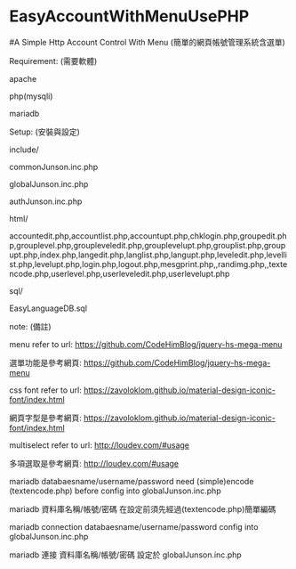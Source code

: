 # EasyAccountWithMenuUsePHP
#A Simple Http Account Control With Menu (簡單的網頁帳號管理系統含選單)

Requirement: (需要軟體)

apache

php(mysqli)

mariadb

Setup: (安裝與設定)

include/

commonJunson.inc.php

globalJunson.inc.php

authJunson.inc.php

html/

accountedit.php,accountlist.php,accountupt.php,chklogin.php,groupedit.php,grouplevel.php,groupleveledit.php,grouplevelupt.php,grouplist.php,groupupt.php,index.php,langedit.php,langlist.php,langupt.php,leveledit.php,levellist.php,levelupt.php,login.php,logout.php,mesgprint.php,,randimg.php,,textencode.php,userlevel.php,userleveledit.php,userlevelupt.php

sql/

EasyLanguageDB.sql

note: (備註)

menu refer to url: https://github.com/CodeHimBlog/jquery-hs-mega-menu

選單功能是參考網頁: https://github.com/CodeHimBlog/jquery-hs-mega-menu

css font refer to url: https://zavoloklom.github.io/material-design-iconic-font/index.html

網頁字型是參考網頁: https://zavoloklom.github.io/material-design-iconic-font/index.html

multiselect refer to url: http://loudev.com/#usage

多項選取是參考網頁: http://loudev.com/#usage

mariadb databaesname/username/password need (simple)encode (textencode.php) before config into globalJunson.inc.php

mariadb 資料庫名稱/帳號/密碼 在設定前須先經過(textencode.php)簡單編碼

mariadb connection databaesname/username/password config into globalJunson.inc.php

mariadb 連接 資料庫名稱/帳號/密碼 設定於 globalJunson.inc.php
